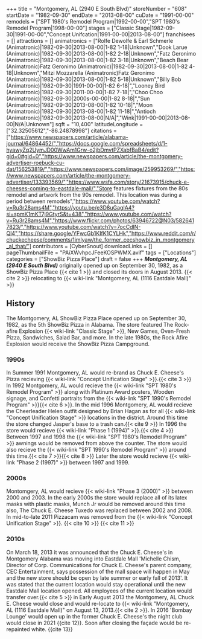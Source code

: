 +++
title = "Montgomery, AL (2940 E South Blvd)"
storeNumber = "608"
startDate = "1982-09-30"
endDate = "2013-08-00"
cuDate = "1991-00-00"
remodels = ["SPT 1980's Remodel Program|1992-00-00","SPT 1980's Remodel Program|1998-00-00"]
stages = ["Classic Stage|1982-09-30|1991-00-00","Concept Unifcation|1991-00-00|2013-08-00"]
franchisees = []
attractions = []
animatronics = ["Rolfe Dewolfe & Earl Schmerle (Animatronic)|1982-09-30|2013-08-00|1-82 1-18|Unknown","Dook Larue (Animatronic)|1982-09-30|2013-08-00|1-82 2-18|Unknown","Fatz Geronimo (Animatronic)|1982-09-30|2013-08-00|1-82 3-18|Unknown","Beach Bear (Animatronic)Fatz Geronimo (Animatronic)|1982-09-30|2013-08-00|1-82 4-18|Unknown","Mitzi Mozzarella (Animatronic)Fatz Geronimo (Animatronic)|1982-09-30|2013-08-00|1-82 5-18|Unknown","Billy Bob (Animatronic)|1982-09-30|1991-00-00|1-82 6-18|","Looney Bird (Animatronic)|1982-09-30|2011-00-00|1-82 7-18|","Choo Choo (Animatronic)|1982-09-30|2000s-00-00|1-82 8-18|","Sun (Animatronic)|1982-09-30|2013-08-00|1-82 10-18|","Moon (Animatronic)|1982-09-30|2013-08-00|1-82 11-18|","Antioch (Animatronic)|1982-09-30|2013-08-00|N/A|","Wink|1991-00-00|2013-08-00|N/A|Unknown"]
sqft = "10,400"
latitudeLongitude = ["32.32505612","-86.24878998"]
citations = ["https://www.newspapers.com/article/alabama-journal/64864452/","https://docs.google.com/spreadsheets/d/1-hyawyZq2UymJD00WwAm1Grw-o2jbDmvtPZXabfBaB4/edit?gid=0#gid=0","https://www.newspapers.com/article/the-montgomery-advertiser-roebuck-cu-dat/156253819/","https://www.newspapers.com/image/259953269/","https://www.newspapers.com/article/the-montgomery-advertiser/133393569/","https://www.wsfa.com/story/21673915/chuck-e-cheeses-coming-to-eastdale-mall/","Store features fixtures from the 80s remodel and artwork from the 90s remodel. This location was during a period between remodels","https://www.youtube.com/watch?v=Ru3r28ams4M","https://youtu.be/e3D8uGagIA4?si=spmK1mKT7j9GtyrS&t=438","https://www.youtube.com/watch?v=Ru3r28ams4M","https://www.flickr.com/photos/63946722@N03/5826417823/","https://www.youtube.com/watch?v=7ocCdlN-Ql4","https://share.google/YFwcGb1KIfK1CYLHk","https://www.reddit.com/r/chuckecheese/comments/1imlyaw/the_former_cecshowbiz_in_montgomery_al_that/"]
contributors = [CyberSnout]
downloadLinks = []
pageThumbnailFile = "PAiXWvhpcJFeeKOSPWMX.avif"
tags = ["Locations"]
categories = ["ShowBiz Pizza Place"]
draft = false
+++
***Montgomery, AL (2940 E South Blvd)*** originally opened up on September 30, 1982, as a ShowBiz Pizza Place {{< cite 1 >}} and closed its doors in August 2013. {{< cite 2 >}} relocating to {{< wiki-link "Montgomery, AL (1116 Eastdale Mall)" >}}

## History

The Montgomery, AL ShowBiz Pizza Place opened up on September 30, 1982, as the 5th ShowBiz Pizza in Alabama. The store featured The Rock-afire Explosion {{< wiki-link "Classic Stage" >}}, New Games, Oven-Fresh Pizza, Sandwiches, Salad Bar, and more. In the late 1980s, the Rock Afire Explosion would receive the ShowBiz Pizza Campground.

### 1990s
In Summer 1991 Montgomery, AL would re-brand as Chuck E. Cheese's Pizza recieving {{< wiki-link "Concept Unification Stage" >}}.{{< cite 3 >}} In 1992 Montgomery, AL would recieve the {{< wiki-link "SPT 1980's Remodel Program" >}} along with Platinum Award posters, Wooden signage, and Confetti portraits from the {{< wiki-link "SPT 1990's Remodel Program" >}}{{< cite 6 >}}. In the mid 1996 Montgomery, AL would recieve the Cheerleader Helen outfit designed by Brian Hagan as for all {{< wiki-link "Concept Unification Stage" >}} locations in the district. Around this time the store changed Jasper's base to a trash can.{{< cite 9 >}} In 1996 the store would recieve  {{< wiki-link "Phase 1 (1994)" >}}.{{< cite 4 >}} Between 1997 and 1998 the {{< wiki-link "SPT 1980's Remodel Program" >}} awnings would be removed from above the counter. The store would also recieve the {{< wiki-link "SPT 1990's Remodel Program" >}} around this time.{{< cite 7 >}}{{< cite 8 >}} Later the store would recieve {{< wiki-link "Phase 2 (1997)" >}} between 1997 and 1999.

### 2000s
Montomgery, AL would recieve {{< wiki-link "Phase 3 (2000)" >}} between 2000 and 2003. In the early 2000s the store would replace all of its latex masks with plastic masks, Munch Jr would be removed around this time also, The Chuck E. Cheese Tuxedo was replaced between 2002 and 2008. In mid-to-late 2011 Pizzacam was removed from the  {{< wiki-link "Concept Unification Stage" >}}. {{< cite 10 >}} {{< cite 11 >}} 

### 2010s
On March 18, 2013 it was announced that the Chuck E. Cheese's in Montgomery Alabama was moving into Eastdale Mall 'Michelle Chism, Director of Corp. Communications for Chuck E. Cheese's parent company, CEC Entertainment, says possession of the mall space will happen in May and the new store should be open by late summer or early fall of 2013'. It was stated that the current location would stay operational until the new Eastdale Mall location opened. All employees of the current location would transfer over.{{< cite 5 >}} in Early August 2013 the Montgomery, AL Chuck E. Cheese would close and would re-locate to {{< wiki-link "Montgomery, AL (1116 Eastdale Mall)" on August 13, 2013.{{< cite 2 >}}. In 2016 'Bombay Lounge' would open up in the former Chuck E. Cheese's the night club would close in 2021 {{cite 12}}. Soon after closing the façade would be re-repainted white. {{cite 13}} 
